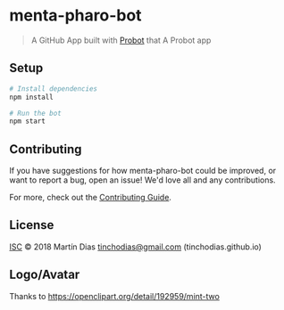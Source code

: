 # menta-pharo-bot

> A GitHub App built with [Probot](https://probot.github.io) that A Probot app

## Setup

```sh
# Install dependencies
npm install

# Run the bot
npm start
```

## Contributing

If you have suggestions for how menta-pharo-bot could be improved, or want to report a bug, open an issue! We'd love all and any contributions.

For more, check out the [Contributing Guide](CONTRIBUTING.md).

## License

[ISC](LICENSE) © 2018 Martín Dias <tinchodias@gmail.com> (tinchodias.github.io)

## Logo/Avatar

Thanks to https://openclipart.org/detail/192959/mint-two
